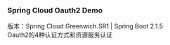 
### Spring Cloud Oauth2 Demo
版本：Spring Cloud Greenwich.SR1 | Spring Boot 2.1.5  
Oauth2的4种认证方式和资源服务认证


